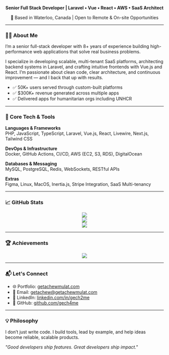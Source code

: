 <p align="center"><b>Senior Full Stack Developer | Laravel • Vue • React • AWS • SaaS Architect</b></p>
<p align="center">📍 Based in Waterloo, Canada | Open to Remote & On-site Opportunities</p>

---

### 👨‍💻 About Me

I’m a senior full-stack developer with 8+ years of experience building high-performance web applications that solve real business problems.

I specialize in developing scalable, multi-tenant SaaS platforms, architecting backend systems in Laravel, and crafting intuitive frontends with Vue.js and React. I’m passionate about clean code, clear architecture, and continuous improvement — and I back that up with results.

- ✅ 50K+ users served through custom-built platforms  
- ✅ $300K+ revenue generated across multiple apps  
- ✅ Delivered apps for humanitarian orgs including UNHCR  

---

### 🚀 Core Tech & Tools

**Languages & Frameworks**  
PHP, JavaScript, TypeScript, Laravel, Vue.js, React, Livewire, Next.js, Tailwind CSS

**DevOps & Infrastructure**  
Docker, GitHub Actions, CI/CD, AWS (EC2, S3, RDS), DigitalOcean

**Databases & Messaging**  
MySQL, PostgreSQL, Redis, WebSockets, RESTful APIs

**Extras**  
Figma, Linux, MacOS, Inertia.js, Stripe Integration, SaaS Multi-tenancy

---

### 📈 GitHub Stats

<p align="center">
  <img src="https://github-readme-stats.vercel.app/api?username=gech4me&show_icons=true&theme=tokyonight" />
  <br />
  <img src="https://github-readme-streak-stats.herokuapp.com?user=gech4me&theme=tokyonight&hide_border=true" />
  <br />
  <img src="https://github-readme-stats.vercel.app/api/top-langs/?username=gech4me&layout=compact&theme=tokyonight" />
</p>

---

### 🏆 Achievements

<p align="center">
  <img src="https://github-profile-trophy.vercel.app/?username=gech4me&theme=monokai&column=7&no-frame=true" />
</p>

---

### 📬 Let's Connect

- 🌐 Portfolio: [getachewmulat.com](https://getachewmulat.com)
- 📧 Email: [getachew@getachewmulat.com](mailto:getachew@getachewmulat.com)
- 💼 LinkedIn: [linkedin.com/in/gech2me](https://www.linkedin.com/in/gech2me)
- 🐙 GitHub: [github.com/gech4me](https://github.com/gech4me)

---

### 💡 Philosophy

I don’t just write code. I build tools, lead by example, and help ideas become reliable, scalable products.

_"Good developers ship features. Great developers ship impact."_
